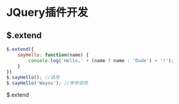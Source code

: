 # JQuery插件开发

## $.extend
```js
$.extend({
    sayHello: function(name) {
        console.log('Hello,' + (name ? name : 'Dude') + '!');
    }
})
$.sayHello(); //调用
$.sayHello('Wayou'); //带参调用
```
$.extend